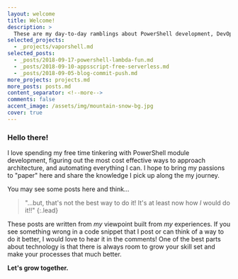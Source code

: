 ```yaml
---
layout: welcome
title: Welcome!
description: >
  These are my day-to-day ramblings about PowerShell development, DevOps adventures and overall explorations in life.
selected_projects:
  - _projects/vaporshell.md
selected_posts:
  - _posts/2018-09-17-powershell-lambda-fun.md
  - _posts/2018-09-10-appsscript-free-serverless.md
  - _posts/2018-09-05-blog-commit-push.md
more_projects: projects.md
more_posts: posts.md
content_separator: <!--more-->
comments: false
accent_image: /assets/img/mountain-snow-bg.jpg
cover: true
---
```


### Hello there!

I love spending my free time tinkering with PowerShell module development,
figuring out the most cost effective ways to approach architecture, and automating everything I can. I hope to bring
my passions to "paper" here and share the knowledge I pick up along the my journey.

You may see some posts here and think...

> "...but, that's not the best way to do it! It's at least now how _I_ would do it!!"
{:.lead}

These posts are written from _my_ viewpoint built from _my_ experiences.
If you see something wrong in a code snippet that I post or can think of a way
to do it better, I would love to hear it in the comments! One of the best parts
about technology is that there is always room to grow your skill set and make
your processes that much better.

**Let's grow together.**

<!--more-->
